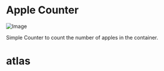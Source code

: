 # Apple Counter


![Image](./src/assets/image.png)

Simple Counter to count the number of apples in the container.

# atlas
